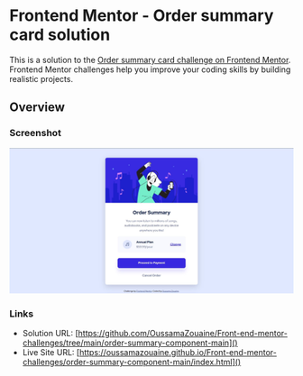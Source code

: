 # Frontend Mentor - Order summary card solution

This is a solution to the [Order summary card challenge on Frontend Mentor](https://www.frontendmentor.io/challenges/order-summary-component-QlPmajDUj). Frontend Mentor challenges help you improve your coding skills by building realistic projects.

## Overview

### Screenshot

![](./screenshot/order-summary-component.JPG)

### Links

-   Solution URL: [https://github.com/OussamaZouaine/Front-end-mentor-challenges/tree/main/order-summary-component-main]()
-   Live Site URL: [https://oussamazouaine.github.io/Front-end-mentor-challenges/order-summary-component-main/index.html]()
